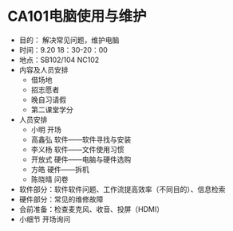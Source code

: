 # CA101电脑使用与维护

- 目的： 解决常见问题，维护电脑
- 时间：9.20 18：30-20：00
- 地点：SB102/104 NC102
- 内容及人员安排
  - 借场地
  - 招志愿者
  - 晚自习请假
  - 第二课堂学分
- 人员安排
  - 小明 开场
  - 高鑫弘 软件——软件寻找与安装
  - 李义杨 软件——文件使用习惯
  - 开放式 硬件——电脑与硬件选购
  - 方皓 硬件——拆机
  - 陈晓晴 问卷
- 软件部分：软件软件问题、工作流提高效率（不同目的）、信息检索
- 硬件部分：常见的维修故障
- 会前准备：检查麦克风、收音、投屏（HDMI）
- 小细节 开场询问
